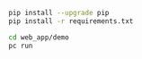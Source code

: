 ~~~bash
pip install --upgrade pip
pip install -r requirements.txt
~~~

~~~bash
cd web_app/demo 
pc run
~~~
